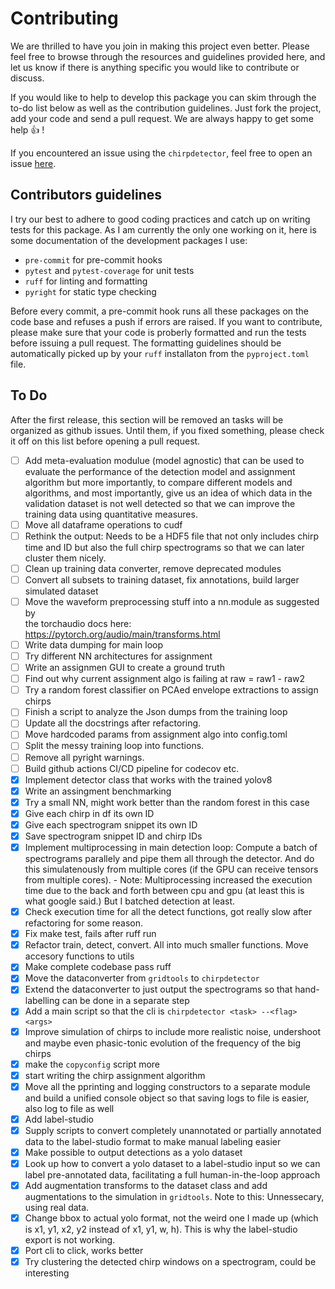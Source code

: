 # Contributing

We are thrilled to have you join in making this project even better. Please
feel free to browse through the resources and guidelines provided here, and let
us know if there is anything specific you would like to contribute or discuss.

If you would like to help to develop this package you can skim through the
to-do list below as well as the contribution guidelines. Just fork the project,
add your code and send a pull request. We are always happy to get some help
:thumbsup: !

If you encountered an issue using the `chirpdetector`, feel free to open an
issue [here](https://github.com/weygoldt/chirpdetector/issues).

## Contributors guidelines

I try our best to adhere to good coding practices and catch up on writing tests
for this package. As I am currently the only one working on it, here is some
documentation of the development packages I use:

- `pre-commit` for pre-commit hooks
- `pytest` and `pytest-coverage` for unit tests
- `ruff` for linting and formatting
- `pyright` for static type checking

Before every commit, a pre-commit hook runs all these packages on the code base
and refuses a push if errors are raised. If you want to contribute, please make
sure that your code is proberly formatted and run the tests before issuing a
pull request. The formatting guidelines should be automatically picked up by
your `ruff` installaton from the `pyproject.toml` file.

## To Do

After the first release, this section will be removed an tasks will be
organized as github issues. Until them, if you fixed something, please check it
off on this list before opening a pull request.

- [ ] Add meta-evaluation modulue (model agnostic) that can be used to evaluate
      the performance of the detection model and assignment algorithm
      but more importantly, to compare different models and algorithms,
      and most importantly, give us an idea of which data in the validation
      dataset is not well detected so that we can improve the training data
      using quantitative measures.
- [ ] Move all dataframe operations to cudf
- [ ] Rethink the output: Needs to be a HDF5 file that not only includes
      chirp time and ID but also the full chirp spectrograms so that
      we can later cluster them nicely.
- [ ] Clean up training data converter, remove deprecated modules
- [ ] Convert all subsets to training dataset, fix annotations, build larger simulated dataset
- [ ] Move the waveform preprocessing stuff into a nn.module as suggested by  
       the torchaudio docs here: https://pytorch.org/audio/main/transforms.html
- [ ] Write data dumping for main loop
- [ ] Try different NN architectures for assignment
- [ ] Write an assignmen GUI to create a ground truth
- [ ] Find out why current assignment algo is failing at raw = raw1 - raw2
- [ ] Try a random forest classifier on PCAed envelope extractions to assign
      chirps
- [ ] Finish a script to analyze the Json dumps from the training loop
- [ ] Update all the docstrings after refactoring.
- [ ] Move hardcoded params from assignment algo into config.toml
- [ ] Split the messy training loop into functions.
- [ ] Remove all pyright warnings.
- [ ] Build github actions CI/CD pipeline for codecov etc.
- [x] Implement detector class that works with the trained yolov8
- [x] Write an assingment benchmarking
- [x] Try a small NN, might work better than the random forest in this case
- [x] Give each chirp in df its own ID
- [x] Give each spectrogram snippet its own ID
- [x] Save spectrogram snippet ID and chirp IDs
- [x] Implement multiprocessing in main detection loop: Compute a batch of
      spectrograms parallely and pipe them all through the detector. And do this
      simulatenously from multiple cores (if the GPU can receive tensors from
      multiple cores). - Note: Multiprocessing increased the execution time due to
      the back and forth between cpu and gpu (at least this is what google said.)
      But I batched detection at least.
- [x] Check execution time for all the detect functions, got really slow after
      refactoring for some reason.
- [x] Fix make test, fails after ruff run
- [x] Refactor train, detect, convert. All into much smaller functions. Move
      accesory functions to utils
- [x] Make complete codebase pass ruff
- [x] Move the dataconverter from `gridtools` to `chirpdetector`
- [x] Extend the dataconverter to just output the spectrograms so that
      hand-labelling can be done in a separate step
- [x] Add a main script so that the cli is `chirpdetector <task> --<flag>
<args>`
- [x] Improve simulation of chirps to include more realistic noise, undershoot
      and maybe even phasic-tonic evolution of the frequency of the big chirps
- [x] make the `copyconfig` script more
- [x] start writing the chirp assignment algorithm
- [x] Move all the pprinting and logging constructors to a separate module and
      build a unified console object so that saving logs to file is easier, also
      log to file as well
- [x] Add label-studio
- [x] Supply scripts to convert completely unannotated or partially annotated
      data to the label-studio format to make manual labeling easier
- [x] Make possible to output detections as a yolo dataset
- [x] Look up how to convert a yolo dataset to a label-studio input so we can
      label pre-annotated data, facilitating a full human-in-the-loop approach
- [x] Add augmentation transforms to the dataset class and add augmentations to
      the simulation in `gridtools`. Note to this: Unnessecary, using real data.
- [x] Change bbox to actual yolo format, not the weird one I made up (which is
      x1, y1, x2, y2 instead of x1, y1, w, h). This is why the label-studio export
      is not working.
- [x] Port cli to click, works better
- [x] Try clustering the detected chirp windows on a spectrogram, could be
      interesting
